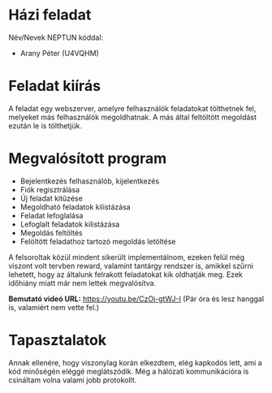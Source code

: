 # Házi feladat

Név/Nevek NEPTUN kóddal:
- Arany Péter (U4VQHM)

# Feladat kiírás
A feladat egy webszerver, amelyre felhasználók feladatokat tölthetnek fel, melyeket más felhasználók megoldhatnak. A más által feltöltött megoldást ezután le is tölthetjük.

# Megvalósított program
* Bejelentkezés felhasználób, kijelentkezés
* Fiók regisztrálása
* Új feladat kitűzése
* Megoldható feladatok kilistázása
* Feladat lefoglalása
* Lefoglalt feladatok kilistázása
* Megoldás feltöltés
* Felöltött feladathoz tartozó megoldás letöltése

A felsoroltak közül mindent sikerült implementálnom, ezeken felül még viszont volt tervben reward, valamint tantárgy rendszer is, amikkel szűrni lehetett, hogy az általunk felrakott feladatokat kik oldhatják meg. Ezek időhiány miatt már nem lettek megvalósítva.

**Bemutató videó URL:**
 https://youtu.be/CzOj-gtWJ-I (Pár óra és lesz hanggal is, valamiért nem vette fel.)

# Tapasztalatok
Annak ellenére, hogy viszonylag korán elkezdtem, elég kapkodós lett, ami a kód minőségén eléggé meglátszódik. Még a hálózati kommunikációra is csináltam volna valami jobb protokollt.
